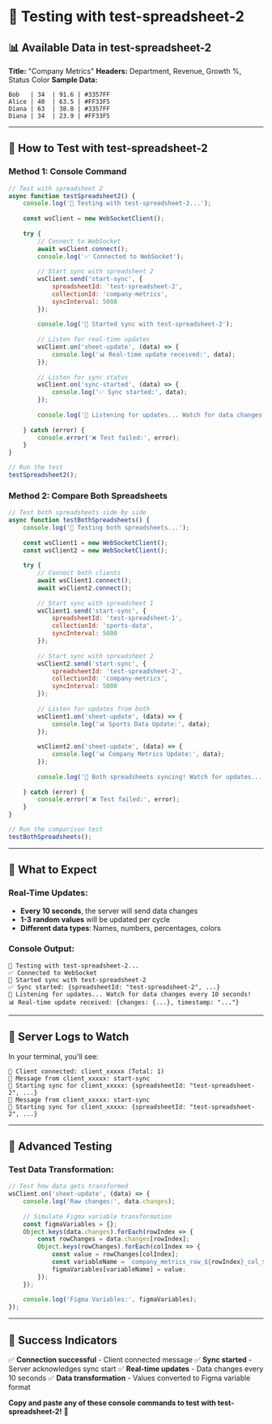 # 🧪 Testing with test-spreadsheet-2

## 📊 **Available Data in test-spreadsheet-2**

**Title:** "Company Metrics"
**Headers:** Department, Revenue, Growth %, Status Color
**Sample Data:**
```
Bob   | 34  | 91.6 | #3357FF
Alice | 40  | 63.5 | #FF33F5
Diana | 63  | 38.0 | #3357FF
Diana | 34  | 23.9 | #FF33F5
```

---

## 🎯 **How to Test with test-spreadsheet-2**

### **Method 1: Console Command**
```javascript
// Test with spreadsheet 2
async function testSpreadsheet2() {
    console.log('🧪 Testing with test-spreadsheet-2...');
    
    const wsClient = new WebSocketClient();
    
    try {
        // Connect to WebSocket
        await wsClient.connect();
        console.log('✅ Connected to WebSocket');
        
        // Start sync with spreadsheet 2
        wsClient.send('start-sync', {
            spreadsheetId: 'test-spreadsheet-2',
            collectionId: 'company-metrics',
            syncInterval: 5000
        });
        
        console.log('🔄 Started sync with test-spreadsheet-2');
        
        // Listen for real-time updates
        wsClient.on('sheet-update', (data) => {
            console.log('📊 Real-time update received:', data);
        });
        
        // Listen for sync status
        wsClient.on('sync-started', (data) => {
            console.log('✅ Sync started:', data);
        });
        
        console.log('🎯 Listening for updates... Watch for data changes every 10 seconds!');
        
    } catch (error) {
        console.error('❌ Test failed:', error);
    }
}

// Run the test
testSpreadsheet2();
```

### **Method 2: Compare Both Spreadsheets**
```javascript
// Test both spreadsheets side by side
async function testBothSpreadsheets() {
    console.log('🧪 Testing both spreadsheets...');
    
    const wsClient1 = new WebSocketClient();
    const wsClient2 = new WebSocketClient();
    
    try {
        // Connect both clients
        await wsClient1.connect();
        await wsClient2.connect();
        
        // Start sync with spreadsheet 1
        wsClient1.send('start-sync', {
            spreadsheetId: 'test-spreadsheet-1',
            collectionId: 'sports-data',
            syncInterval: 5000
        });
        
        // Start sync with spreadsheet 2
        wsClient2.send('start-sync', {
            spreadsheetId: 'test-spreadsheet-2',
            collectionId: 'company-metrics',
            syncInterval: 5000
        });
        
        // Listen for updates from both
        wsClient1.on('sheet-update', (data) => {
            console.log('📊 Sports Data Update:', data);
        });
        
        wsClient2.on('sheet-update', (data) => {
            console.log('📊 Company Metrics Update:', data);
        });
        
        console.log('🎯 Both spreadsheets syncing! Watch for updates...');
        
    } catch (error) {
        console.error('❌ Test failed:', error);
    }
}

// Run the comparison test
testBothSpreadsheets();
```

---

## 🔄 **What to Expect**

### **Real-Time Updates:**
- **Every 10 seconds**, the server will send data changes
- **1-3 random values** will be updated per cycle
- **Different data types**: Names, numbers, percentages, colors

### **Console Output:**
```
🧪 Testing with test-spreadsheet-2...
✅ Connected to WebSocket
🔄 Started sync with test-spreadsheet-2
✅ Sync started: {spreadsheetId: "test-spreadsheet-2", ...}
🎯 Listening for updates... Watch for data changes every 10 seconds!
📊 Real-time update received: {changes: {...}, timestamp: "..."}
```

---

## 🎯 **Server Logs to Watch**

In your terminal, you'll see:
```
🔌 Client connected: client_xxxxx (Total: 1)
📨 Message from client_xxxxx: start-sync
🔄 Starting sync for client_xxxxx: {spreadsheetId: "test-spreadsheet-2", ...}
📨 Message from client_xxxxx: start-sync
🔄 Starting sync for client_xxxxx: {spreadsheetId: "test-spreadsheet-2", ...}
```

---

## 🚀 **Advanced Testing**

### **Test Data Transformation:**
```javascript
// Test how data gets transformed
wsClient.on('sheet-update', (data) => {
    console.log('Raw changes:', data.changes);
    
    // Simulate Figma variable transformation
    const figmaVariables = {};
    Object.keys(data.changes).forEach(rowIndex => {
        const rowChanges = data.changes[rowIndex];
        Object.keys(rowChanges).forEach(colIndex => {
            const value = rowChanges[colIndex];
            const variableName = `company_metrics_row_${rowIndex}_col_${colIndex}`;
            figmaVariables[variableName] = value;
        });
    });
    
    console.log('Figma Variables:', figmaVariables);
});
```

---

## 🎉 **Success Indicators**

✅ **Connection successful** - Client connected message
✅ **Sync started** - Server acknowledges sync start
✅ **Real-time updates** - Data changes every 10 seconds
✅ **Data transformation** - Values converted to Figma variable format

**Copy and paste any of these console commands to test with test-spreadsheet-2!** 🚀
